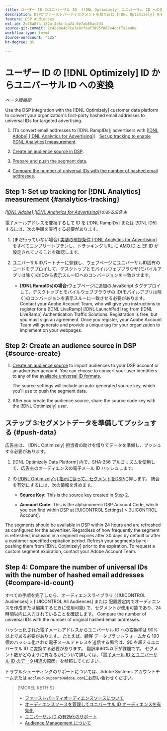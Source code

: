 ```yaml
---
title: ユーザー ID のユニバーサル ID  [!DNL Optimizely] ユニバーサル ID への変換
description: DSPがファーストパーティセグメントを取り込む [!DNL Optimizely] を有効にする方法について説明します。
feature: DSP Audiences
exl-id: 2c48a874-132a-4e5c-ba24-0e7ab80ac2d4
source-git-commit: 2c42e8e4b7ca7e0cfaaf7895f067e4ccf7a2a40e
workflow-type: tm+mt
source-wordcount: '625'
ht-degree: 0%

---
```


# ユーザー ID の [!DNL Optimizely] ID からユニバーサル ID への変換

*ベータ版機能*

Use the DSP integration with the [!DNL Optimizely] customer data platform to convert your organization&#39;s first-party hashed email addresses to universal IDs for targeted advertising.

1. (To convert email addresses to [!DNL RampIDs]<!-- or [!DNL ID5] IDs -->; advertisers with [[!DNL Adobe] [!DNL Analytics for Advertising]](/help/integrations/analytics/overview.md)） [Set up tracking to enable [!DNL Analytics] measurement](#analytics-tracking).

1. [Create an audience source in DSP](#source-create).

1. [Prepare and push the segment data](#push-data).

1. [Compare the number of universal IDs with the number of hashed email addresses](#compare-id-count).

## Step 1: Set up tracking for [!DNL Analytics] measurement {#analytics-tracking}

*[[!DNL Adobe] [!DNL Analytics for Advertising]](/help/integrations/analytics/overview.md))のある広告主*

電子メールアドレスを変換するして ID を [!DNL RampIDs] または [!DNL ID5] するには、次の手順を実行する必要があります。

1. (まだ行っていない場合) [実装の前提条件 [!DNL Analytics for Advertising]](/help/integrations/analytics/prerequisites.md) をすべてコンプリートプランし、トラッキング URL に [AMO ID と EF ID](/help/integrations/analytics/ids.md) が設定されていることを確認します。

1. ユニバーサルIDパートナーに登録し、ウェブページにユニバーサルID固有のコードをデプロイして、デスクトップとモバイルウェブブラウザ(モバイルアプリは除く)のIDから表示スルーIDへのコンバージョンを一致させます。

   * **[!DNL RampIDs]の場合:**&#x200B;ウェブページに追加のJavaScript タグデプロイして、デスクトップとモバイルウェブブラウザの ID(モバイルアプリは除く)のコンバージョンを表示スルーに一致させる必要があります。Contact your Adobe Account Team, who will give you instructions to register for a [!DNL LiveRamp] [!DNL LaunchPad] tag from [!DNL LiveRamp] Authentication Traffic Solutions. Registration is free, but you must sign an agreement. Once you register, your Adobe Account Team will generate and provide a unique tag for your organization to implement on your webpages.

## Step 2: Create an audience source in DSP {#source-create}

1. [Create an audience source](source-manage.md) to import audiences to your DSP account or an advertiser account. You can choose to convert your user identifiers to any of the [available universal ID formats](source-about.md).

   The source settings will include an auto-generated source key, which you&#39;ll use to push the segment data.

1. After you create the audience source, share the source code key with the [!DNL Optimizely] user.

## ステップ 3:セグメントデータを準備してプッシュする {#push-data}

広告主は、 [!DNL Optimizely] 担当者の助けを借りてデータを準備し、プッシュする必要があります。

1. [!DNL Optimizely Data Platform] 内で、SHA-256 アルゴリズムを使用して、広告主のオーディエンスの電子メール ID ハッシュします。

1. の [[!DNL Optimizely's] 指示に従って、セグメントをDSP](https://support.optimizely.com/hc/en-us/articles/27974930963981-Integrate-Adobe-Ads)に押します。 統合を有効にするには、次の情報を含めます。

   * **Source Key:** This is the source key created in [Step 2](#source-create).

   * **Account Code:** This is the alphanumeric DSP Account Code, which you can find within DSP at [!UICONTROL Settings] > [!UICONTROL Account].

The segments should be available in DSP within 24 hours and are refreshed as configured for the advertiser. Regardless of how frequently the segment is refreshed, inclusion in a segment expires after 30 days by default or after a customer-specified expiration period. Refresh your segments by re-pushing them from [!DNL Optimizely] prior to the expiration. To request a custom segment expiration, contact your Adobe Account Team.

## Step 4: Compare the number of universal IDs with the number of hashed email addresses {#compare-id-count}

すべての手順を完了したら、オーディエンスライブラリ ( [!UICONTROL Audiences] > [!UICONTROL All Audiences] または 配置設定内でオーディエンスを作成または編集するときに使用可能) で、セグメントが使用可能であり、24 時間以内に入力されていることを確認します。 Compare the number of universal IDs with the number of original hashed email addresses.

ハッシュ化された電子メールアドレスからユニバーサル ID への変換率は 90%以上である必要があります。 たとえば、顧客 データプラットフォームから 100 個のハッシュ化された電子メールアドレスを送信する場合は、90 を超えるユニバーサル ID に変換する必要があります。 翻訳率90%以下が課題です。 セグメント数がどのように異なるかについて詳しくは、「[電子メール ID とユニバーサル ID のデータ相違の原因](#universal-ids-data-variances)」を参照してください。

トラブルシューティングのサポートについては、Adobe Systems アカウントチームまたは `adcloud-support@adobe.com`にお問い合わせください。

>[!MORELIKETHIS]
>
>* [ファーストパーティオーディエンスソースについて](/help/dsp/audiences/sources/source-about.md)
>* [オーディエンスソースを管理してユニバーサル ID オーディエンスを有効化](source-manage.md)
>* [ユニバーサル ID の有効化のサポート](/help/dsp/audiences/universal-ids.md)
>* [Audience Management について](/help/dsp/audiences/audience-about.md)
